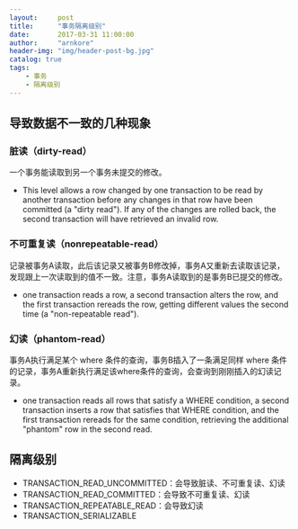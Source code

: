 ```yaml
---
layout:     post
title:      "事务隔离级别"
date:       2017-03-31 11:00:00
author:     "arnkore"
header-img: "img/header-post-bg.jpg"
catalog: true
tags:
    - 事务
    - 隔离级别
---
```


## 导致数据不一致的几种现象

### 脏读（dirty-read）

一个事务能读取到另一个事务未提交的修改。

- This level allows a row changed by one transaction to be read by another transaction before any changes in that row have been committed (a "dirty read"). If any of the changes are rolled back, the second transaction will have retrieved an invalid row.
  
### 不可重复读（nonrepeatable-read）

记录被事务A读取，此后该记录又被事务B修改掉，事务A又重新去读取该记录，发现跟上一次读取到的值不一致。注意，事务A读取到的是事务B已提交的修改。

- one transaction reads a row, a second transaction alters the row, and the first transaction rereads the row, getting different values the second time (a "non-repeatable read").
  
### 幻读（phantom-read）

事务A执行满足某个 where 条件的查询，事务B插入了一条满足同样 where 条件的记录，事务A重新执行满足该where条件的查询，会查询到刚刚插入的幻读记录。

- one transaction reads all rows that satisfy a WHERE condition, a second transaction inserts a row that satisfies that WHERE condition, and the first transaction rereads for the same condition, retrieving the additional "phantom" row in the second read.
  
## 隔离级别

- TRANSACTION\_READ\_UNCOMMITTED：会导致脏读、不可重复读、幻读
- TRANSACTION\_READ\_COMMITTED：会导致不可重复读、幻读
- TRANSACTION\_REPEATABLE\_READ：会导致幻读
- TRANSACTION\_SERIALIZABLE

